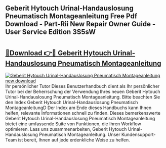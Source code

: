 ## Geberit Hytouch Urinal-Handauslosung Pneumatisch Montageanleitung Free Pdf Download - Part-Rii New Repair Owner Guide - User Service Edition 3S5sW

# <h2><a href="http://df8bzu.blite.top/?on=Geberit+Hytouch+Urinal-Handauslosung+Pneumatisch+Montageanleitung">🔗Download 👉🔴 Geberit Hytouch Urinal-Handauslosung Pneumatisch Montageanleitung</a></h2>

[![Geberit Hytouch Urinal-Handauslosung Pneumatisch Montageanleitung new download](https://i.imgur.com/lujVjoI.png)](http://df8bzu.blite.top/?on=Geberit+Hytouch+Urinal-Handauslosung+Pneumatisch+Montageanleitung)
Ihr persönlicher Tutor Dieses Benutzerhandbuch dient als Ihr persönlicher Tutor bei der Beherrschung der Verwendung Ihres neuen Geberit Hytouch Urinal-Handauslosung Pneumatisch Montageanleitung. Bitte beachten Sie den Index Geberit Hytouch Urinal-Handauslosung Pneumatisch MontageanleitungD Der Index am Ende dieses Handbuchs kann Ihnen helfen, relevante Informationen schnell zu finden. Dieses bemerkenswerte Geberit Hytouch Urinal-Handauslosung Pneumatisch Montageanleitung bietet eine umfassende Suite von Funktionen, die Ihren Workflow optimieren. Lass uns zusammenarbeiten, Geberit Hytouch Urinal-Handauslosung Pneumatisch Montageanleitung. Unser Kundensupport-Team ist bereit, Ihnen auf jede erdenkliche Weise zu helfen.
